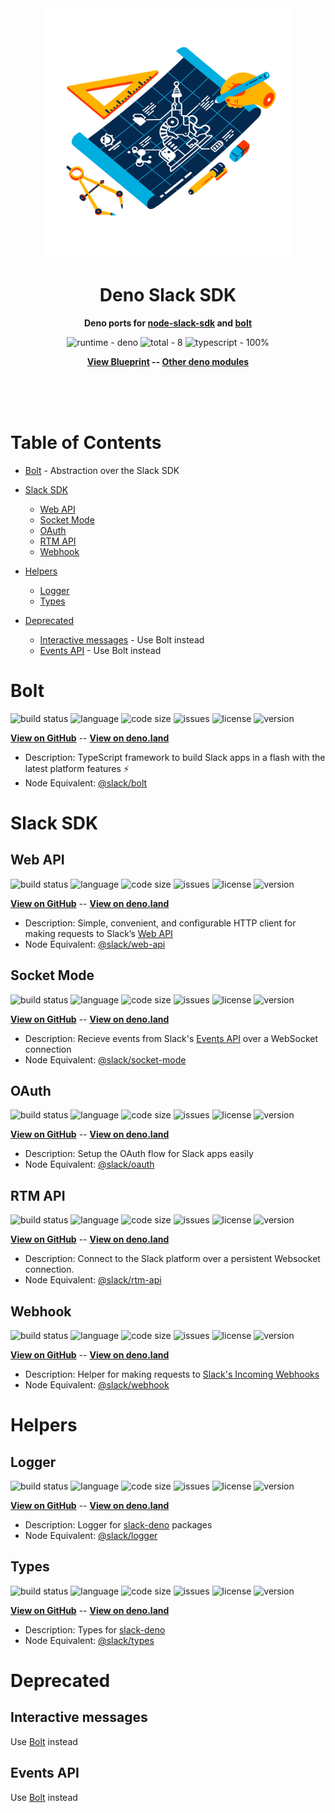 <div align="center">
    <img src="assets/logo.svg" width="400" height="400" alt="blueprint illustration">
    <h1>Deno Slack SDK</h1>
    <p>
        <b>Deno ports for <a href="https://github.com/slackapi/node-slack-sdk">node-slack-sdk</a> and <a href="https://github.com/slackapi/bolt">bolt</a></b>
    </p>
    <p>
        <img alt="runtime - deno" src="https://img.shields.io/badge/runtime-deno-brightgreen">
        <img alt="total - 8" src="https://img.shields.io/badge/total-8-blue">
        <img alt="typescript - 100%" src="https://img.shields.io/badge/typescript-100%25-blue">
    </p>
    <p>
        <b><a href="https://github.com/KhushrajRathod/Blueprint">View Blueprint</a> -- <a href="https://github.com/KhushrajRathod/DenoModules">Other deno modules</a></b>
    </p>
    <br>
    <br>
    <br>
</div>


# Table of Contents

- [Bolt](#bolt) - Abstraction over the Slack SDK

- [Slack SDK](#slack-sdk)
    - [Web API](#web-api)
    - [Socket Mode](#socket-mode)
    - [OAuth](#oauth)
    - [RTM API](#rtm-api)
    - [Webhook](#webhook)

- [Helpers](#helpers)
    - [Logger](#logger)
    - [Types](#types)

- [Deprecated](#deprecated)
    - [Interactive messages](#interactive-messages) - Use Bolt instead
    - [Events API](#events-api) - Use Bolt instead

# Bolt

<p>
    <img alt="build status" src="https://img.shields.io/github/workflow/status/KhushrajRathod/slack-bolt/Deno?label=checks" >
    <img alt="language" src="https://img.shields.io/github/languages/top/KhushrajRathod/slack-bolt" >
    <img alt="code size" src="https://img.shields.io/github/languages/code-size/KhushrajRathod/slack-bolt">
    <img alt="issues" src="https://img.shields.io/github/issues/KhushrajRathod/slack-bolt" >
    <img alt="license" src="https://img.shields.io/github/license/KhushrajRathod/slack-bolt">
    <img alt="version" src="https://img.shields.io/github/v/release/KhushrajRathod/slack-bolt">
</p>

<b><a href="https://github.com/KhushrajRathod/slack-bolt">View on GitHub</a></b> -- <b><a href="https://deno.land/x/slack_bolt">View on deno.land</a></b>

- Description: TypeScript framework to build Slack apps in a flash with the latest platform features ⚡️
- Node Equivalent: [@slack/bolt](https://www.npmjs.com/package/@slack/bolt)

# Slack SDK

## Web API

<p>
    <img alt="build status" src="https://img.shields.io/github/workflow/status/KhushrajRathod/slack-web-api/Deno?label=checks" >
    <img alt="language" src="https://img.shields.io/github/languages/top/KhushrajRathod/slack-web-api" >
    <img alt="code size" src="https://img.shields.io/github/languages/code-size/KhushrajRathod/slack-web-api">
    <img alt="issues" src="https://img.shields.io/github/issues/KhushrajRathod/slack-web-api" >
    <img alt="license" src="https://img.shields.io/github/license/KhushrajRathod/slack-web-api">
    <img alt="version" src="https://img.shields.io/github/v/release/KhushrajRathod/slack-web-api">
</p>

<b><a href="https://github.com/KhushrajRathod/slack-web-api">View on GitHub</a></b> -- <b><a href="https://deno.land/x/slack_web_api">View on deno.land</a></b>

- Description: Simple, convenient, and configurable HTTP client for making requests to Slack’s [Web API](https://api.slack.com/web)
- Node Equivalent: [@slack/web-api](https://www.npmjs.com/package/@slack/web-api)

## Socket Mode

<p>
    <img alt="build status" src="https://img.shields.io/github/workflow/status/KhushrajRathod/slack-socket-mode/Deno?label=checks" >
    <img alt="language" src="https://img.shields.io/github/languages/top/KhushrajRathod/slack-socket-mode" >
    <img alt="code size" src="https://img.shields.io/github/languages/code-size/KhushrajRathod/slack-socket-mode">
    <img alt="issues" src="https://img.shields.io/github/issues/KhushrajRathod/slack-socket-mode" >
    <img alt="license" src="https://img.shields.io/github/license/KhushrajRathod/slack-socket-mode">
    <img alt="version" src="https://img.shields.io/github/v/release/KhushrajRathod/slack-socket-mode">
</p>

<b><a href="https://github.com/KhushrajRathod/slack-socket-mode">View on GitHub</a></b> -- <b><a href="https://deno.land/x/slack_socket_mode">View on deno.land</a></b>

- Description: Recieve events from Slack's [Events API](https://api.slack.com/apis/connections/events-api) over a WebSocket connection
- Node Equivalent: [@slack/socket-mode](https://www.npmjs.com/package/@slack/socket-mode)

## OAuth

<p>
    <img alt="build status" src="https://img.shields.io/github/workflow/status/KhushrajRathod/slack-oauth/Deno?label=checks" >
    <img alt="language" src="https://img.shields.io/github/languages/top/KhushrajRathod/slack-oauth" >
    <img alt="code size" src="https://img.shields.io/github/languages/code-size/KhushrajRathod/slack-oauth">
    <img alt="issues" src="https://img.shields.io/github/issues/KhushrajRathod/slack-oauth" >
    <img alt="license" src="https://img.shields.io/github/license/KhushrajRathod/slack-oauth">
    <img alt="version" src="https://img.shields.io/github/v/release/KhushrajRathod/slack-oauth">
</p>

<b><a href="https://github.com/KhushrajRathod/slack-oauth">View on GitHub</a></b> -- <b><a href="https://deno.land/x/slack_oauth">View on deno.land</a></b>

- Description: Setup the OAuth flow for Slack apps easily
- Node Equivalent: [@slack/oauth](https://www.npmjs.com/package/@slack/oauth)

## RTM API

<p>
    <img alt="build status" src="https://img.shields.io/github/workflow/status/KhushrajRathod/slack-rtm-api/Deno?label=checks" >
    <img alt="language" src="https://img.shields.io/github/languages/top/KhushrajRathod/slack-rtm-api" >
    <img alt="code size" src="https://img.shields.io/github/languages/code-size/KhushrajRathod/slack-rtm-api">
    <img alt="issues" src="https://img.shields.io/github/issues/KhushrajRathod/slack-rtm-api" >
    <img alt="license" src="https://img.shields.io/github/license/KhushrajRathod/slack-rtm-api">
    <img alt="version" src="https://img.shields.io/github/v/release/KhushrajRathod/slack-rtm-api">
</p>

<b><a href="https://github.com/KhushrajRathod/slack-rtm-api">View on GitHub</a></b> -- <b><a href="https://deno.land/x/slack_rtm_api">View on deno.land</a></b>

- Description: Connect to the Slack platform over a persistent Websocket connection.
- Node Equivalent: [@slack/rtm-api](https://www.npmjs.com/package/@slack/rtm-api)

## Webhook

<p>
    <img alt="build status" src="https://img.shields.io/github/workflow/status/KhushrajRathod/slack-webhook/Deno?label=checks" >
    <img alt="language" src="https://img.shields.io/github/languages/top/KhushrajRathod/slack-webhook" >
    <img alt="code size" src="https://img.shields.io/github/languages/code-size/KhushrajRathod/slack-webhook">
    <img alt="issues" src="https://img.shields.io/github/issues/KhushrajRathod/slack-webhook" >
    <img alt="license" src="https://img.shields.io/github/license/KhushrajRathod/slack-webhook">
    <img alt="version" src="https://img.shields.io/github/v/release/KhushrajRathod/slack-webhook">
</p>

<b><a href="https://github.com/KhushrajRathod/slack-webhook">View on GitHub</a></b> -- <b><a href="https://deno.land/x/slack_webhook">View on deno.land</a></b>

- Description: Helper for making requests to [Slack's Incoming Webhooks](https://api.slack.com/incoming-webhooks)
- Node Equivalent: [@slack/webhook](https://www.npmjs.com/package/@slack/webhook)

# Helpers

## Logger

<p>
    <img alt="build status" src="https://img.shields.io/github/workflow/status/KhushrajRathod/slack-logger/Deno?label=checks" >
    <img alt="language" src="https://img.shields.io/github/languages/top/KhushrajRathod/slack-logger" >
    <img alt="code size" src="https://img.shields.io/github/languages/code-size/KhushrajRathod/slack-logger">
    <img alt="issues" src="https://img.shields.io/github/issues/KhushrajRathod/slack-logger" >
    <img alt="license" src="https://img.shields.io/github/license/KhushrajRathod/slack-logger">
    <img alt="version" src="https://img.shields.io/github/v/release/KhushrajRathod/slack-logger">
</p>

<b><a href="https://github.com/KhushrajRathod/slack-logger">View on GitHub</a></b> -- <b><a href="https://deno.land/x/slack_logger">View on deno.land</a></b>

- Description: Logger for [slack-deno](https://github.com/slack-deno) packages
- Node Equivalent: [@slack/logger](https://www.npmjs.com/package/@slack/logger)

## Types

<p>
    <img alt="build status" src="https://img.shields.io/github/workflow/status/KhushrajRathod/slack-types/Deno?label=checks">
    <img alt="language" src="https://img.shields.io/github/languages/top/KhushrajRathod/slack-types" >
    <img alt="code size" src="https://img.shields.io/github/languages/code-size/KhushrajRathod/slack-types">
    <img alt="issues" src="https://img.shields.io/github/issues/KhushrajRathod/slack-types" >
    <img alt="license" src="https://img.shields.io/github/license/KhushrajRathod/slack-types">
    <img alt="version" src="https://img.shields.io/github/v/release/KhushrajRathod/slack-types">
</p>

<b><a href="https://github.com/KhushrajRathod/slack-types">View on GitHub</a></b> -- <b><a href="https://deno.land/x/slack_types">View on deno.land</a></b>

- Description: Types for [slack-deno](https://github.com/slack-deno)
- Node Equivalent: [@slack/types](https://www.npmjs.com/package/@slack/types)

# Deprecated

## Interactive messages

Use [Bolt](#bolt) instead

## Events API

Use [Bolt](#bolt) instead